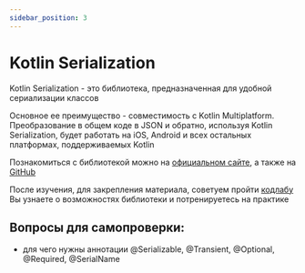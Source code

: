 ```yaml
---
sidebar_position: 3
---
```


# Kotlin Serialization

Kotlin Serialization - это библиотека, предназначенная для удобной cериализации классов

Основное ее преимущество - совместимость с Kotlin Multiplatform. Преобразование в общем коде в JSON и обратно, используя Kotlin Serialization, будет работать на iOS, Android и всех остальных платформах, поддерживаемых Kotlin

Познакомиться с библиотекой можно на [официальном сайте](https://kotlinlang.org/docs/serialization.html#libraries), а также на [GitHub](https://github.com/Kotlin/kotlinx.serialization/blob/master/docs/serialization-guide.md)

После изучения, для закрепления материала, советуем пройти [кодлабу](https://www.raywenderlich.com/26883403-android-data-serialization-tutorial-with-the-kotlin-serialization-library)
Вы узнаете о возможностях библиотеки и потренируетесь на практике


## Вопросы для самопроверки:
- для чего нужны аннотации @Serializable, @Transient, @Optional, @Required, @SerialName